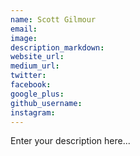 ```yaml
---
name: Scott Gilmour
email:
image:
description_markdown:
website_url:
medium_url:
twitter:
facebook:
google_plus:
github_username:
instagram:
---
```


Enter your description here...
